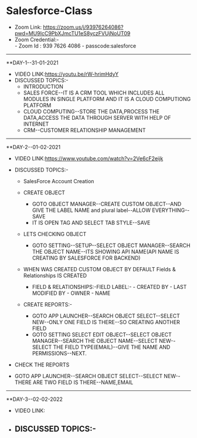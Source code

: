# Salesforce-Class

- Zoom Link: https://zoom.us/j/93976264086?pwd=MU9IcC9PbXJmcTU1eS8yczFVUjNoUT09 
- Zoom Credential:-  
                   - Zoom Id : 939 7626 4086 
                   - passcode:salesforce

-------------------------------------------------------------------
**DAY-1--31-01-2021
- VIDEO LINK:https://youtu.be/rW-hrimHdyY
- DISCUSSED TOPICS:-
  - INTRODUCTION
  - SALES FORCE--IT IS A CRM TOOL WHICH INCLUDES ALL MODULES IN SINGLE PLATFORM AND IT IS A CLOUD COMPUTIONG PLATFORM
  - CLOUD COMPUTING--STORE THE DATA,PROCESS THE DATA,ACCESS THE DATA THROUGH SERVER WITH HELP OF INTERNET
  - CRM--CUSTOMER RELATIONSHIP MANAGEMENT

-----------------------------------------------------------------------
**DAY-2--01-02-2021
- VIDEO LINK:https://www.youtube.com/watch?v=2Ve6cF2eijk
- DISCUSSED TOPICS:-
  - SalesForce Account Creation
  - CREATE OBJECT

    - GOTO OBJECT MANAGER--CREATE CUSTOM OBJECT--AND GIVE THE LABEL NAME and plural label--ALLOW EVERYTHING--SAVE
    - IT IS OPEN TAG AND SELECT TAB STYLE--SAVE

  - LETS CHECKING OBJECT

    - GOTO SETTING--SETUP--SELECT OBJECT MANAGER--SEARCH THE OBJECT NAME--ITS SHOWING API NAME(API NAME IS CREATING BY SALESFORCE FOR BACKEND)

  - WHEN WAS CREATED CUSTOM OBJECT BY DEFAULT Fields & Relationships IS CREATED
    - FIELD & RELATIONSHIPS:-FIELD LABEL:-
                                        - CREATED BY 
                                        - LAST MODIFIED BY
                                        - OWNER
                                        - NAME
   - CREATE REPORTS:-

     - GOTO APP LAUNCHER--SEARCH OBJECT SELECT--SELECT NEW--ONLY ONE FIELD IS THERE--SO CREATING ANOTHER FIELD
     - GOTO SETTING SELECT EDIT OBJECT--SELECT OBJECT MANAGER--SEARCH THE OBJECT NAME--SELECT NEW--SELECT THE FIELD TYPE(EMAIL)--GIVE THE NAME AND PERMISSIONS--NEXT.
       
- CHECK THE REPORTS
- GOTO APP LAUNCHER--SEARCH OBJECT SELECT--SELECT NEW--THERE ARE TWO FIELD IS THERE--NAME,EMAIL

-------------------------------------------------------------------------------------------------------------
**DAY-3--02-02-2022
- VIDEO LINK:
- DISCUSSED TOPICS:-
  - 
